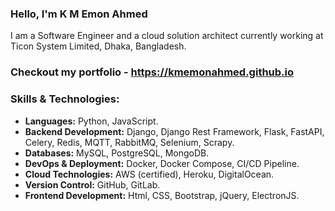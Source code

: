 ### Hello, I'm K M Emon Ahmed
I am a Software Engineer and a cloud solution architect currently working at Ticon System Limited, Dhaka, Bangladesh.
### Checkout my portfolio - https://kmemonahmed.github.io

### Skills & Technologies:
* **Languages:** Python, JavaScript.
* **Backend Development:** Django, Django Rest Framework, Flask, FastAPI, Celery, Redis, MQTT, RabbitMQ, Selenium, Scrapy.
* **Databases:** MySQL, PostgreSQL, MongoDB.
* **DevOps & Deployment:** Docker, Docker Compose, CI/CD Pipeline.
* **Cloud Technologies:** AWS (certified), Heroku, DigitalOcean.
* **Version Control:** GitHub, GitLab.
* **Frontend Development:** Html, CSS, Bootstrap, jQuery, ElectronJS.

<br />
<br />
<div class="row">

<!--  <img align="center" alt="kmemonahmed's GitHub Stats" src="https://github-readme-stats.vercel.app/api?username=kmemonahmed&theme=vue-dark&show_icons=true&count_private=true&hide=contribs,prs&include_all_commits=true" /> -->

<!-- [![kmemonahmed's wakatime stats](https://github-readme-stats.vercel.app/api/wakatime?username=kmemonahmed&theme=vue-dark)](https://wakatime.com/@kmemonahmed) -->

<!-- [![Top Langs](https://github-readme-stats.vercel.app/api/top-langs/?username=kmemonahmed&theme=vue-dark)](https://kmemonahmed.github.io/) -->

</div>

<div class="row">



</div>
